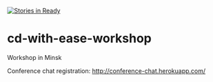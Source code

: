 [![Stories in Ready](https://badge.waffle.io/mg6maciej/cd-with-ease-workshop.png?label=ready&title=Ready)](https://waffle.io/mg6maciej/cd-with-ease-workshop)
# cd-with-ease-workshop
Workshop in Minsk

Conference chat registration: http://conference-chat.herokuapp.com/
